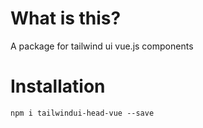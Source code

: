 # What is this?

A package for tailwind ui vue.js components

# Installation

`npm i tailwindui-head-vue --save`



